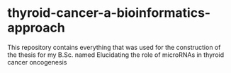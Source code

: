 # thyroid-cancer-a-bioinformatics-approach
This repository contains everything that was used for the construction of the thesis for my B.Sc. named Elucidating the role of microRNAs in thyroid cancer oncogenesis
